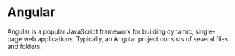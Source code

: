 # Angular
Angular is a popular JavaScript framework for building dynamic, single-page web applications. Typically, an Angular project consists of several files and folders.
